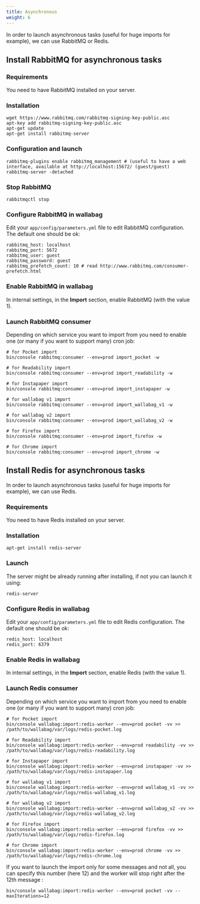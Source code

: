 ```yaml
---
title: Asynchronous
weight: 6
---
```


In order to launch asynchronous tasks (useful for huge imports for
example), we can use RabbitMQ or Redis.

Install RabbitMQ for asynchronous tasks
---------------------------------------

### Requirements

You need to have RabbitMQ installed on your server.

### Installation

```
wget https://www.rabbitmq.com/rabbitmq-signing-key-public.asc
apt-key add rabbitmq-signing-key-public.asc
apt-get update
apt-get install rabbitmq-server
```

### Configuration and launch

```
rabbitmq-plugins enable rabbitmq_management # (useful to have a web interface, available at http://localhost:15672/ (guest/guest)
rabbitmq-server -detached
```

### Stop RabbitMQ

```
rabbitmqctl stop
```

### Configure RabbitMQ in wallabag

Edit your `app/config/parameters.yml` file to edit RabbitMQ
configuration. The default one should be ok:

```
rabbitmq_host: localhost
rabbitmq_port: 5672
rabbitmq_user: guest
rabbitmq_password: guest
rabbitmq_prefetch_count: 10 # read http://www.rabbitmq.com/consumer-prefetch.html
```

### Enable RabbitMQ in wallabag

In internal settings, in the **Import** section, enable RabbitMQ (with
the value 1).

### Launch RabbitMQ consumer

Depending on which service you want to import from you need to enable
one (or many if you want to support many) cron job:

```
# for Pocket import
bin/console rabbitmq:consumer --env=prod import_pocket -w

# for Readability import
bin/console rabbitmq:consumer --env=prod import_readability -w

# for Instapaper import
bin/console rabbitmq:consumer --env=prod import_instapaper -w

# for wallabag v1 import
bin/console rabbitmq:consumer --env=prod import_wallabag_v1 -w

# for wallabag v2 import
bin/console rabbitmq:consumer --env=prod import_wallabag_v2 -w

# for Firefox import
bin/console rabbitmq:consumer --env=prod import_firefox -w

# for Chrome import
bin/console rabbitmq:consumer --env=prod import_chrome -w
```

Install Redis for asynchronous tasks
------------------------------------

In order to launch asynchronous tasks (useful for huge imports for
example), we can use Redis.

### Requirements

You need to have Redis installed on your server.

### Installation

```
apt-get install redis-server
```

### Launch

The server might be already running after installing, if not you can
launch it using:

```
redis-server
```

### Configure Redis in wallabag

Edit your `app/config/parameters.yml` file to edit Redis configuration.
The default one should be ok:

```
redis_host: localhost
redis_port: 6379
```

### Enable Redis in wallabag

In internal settings, in the **Import** section, enable Redis (with the
value 1).

### Launch Redis consumer

Depending on which service you want to import from you need to enable
one (or many if you want to support many) cron job:

```
# for Pocket import
bin/console wallabag:import:redis-worker --env=prod pocket -vv >> /path/to/wallabag/var/logs/redis-pocket.log

# for Readability import
bin/console wallabag:import:redis-worker --env=prod readability -vv >> /path/to/wallabag/var/logs/redis-readability.log

# for Instapaper import
bin/console wallabag:import:redis-worker --env=prod instapaper -vv >> /path/to/wallabag/var/logs/redis-instapaper.log

# for wallabag v1 import
bin/console wallabag:import:redis-worker --env=prod wallabag_v1 -vv >> /path/to/wallabag/var/logs/redis-wallabag_v1.log

# for wallabag v2 import
bin/console wallabag:import:redis-worker --env=prod wallabag_v2 -vv >> /path/to/wallabag/var/logs/redis-wallabag_v2.log

# for Firefox import
bin/console wallabag:import:redis-worker --env=prod firefox -vv >> /path/to/wallabag/var/logs/redis-firefox.log

# for Chrome import
bin/console wallabag:import:redis-worker --env=prod chrome -vv >> /path/to/wallabag/var/logs/redis-chrome.log
```

If you want to launch the import only for some messages and not all, you
can specify this number (here 12) and the worker will stop right after
the 12th message :

```
bin/console wallabag:import:redis-worker --env=prod pocket -vv --maxIterations=12
```
